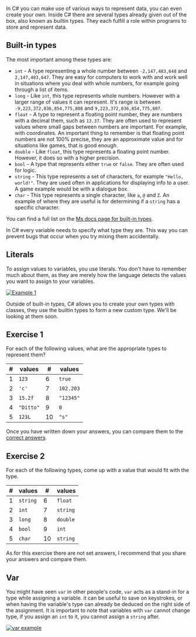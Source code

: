 In C# you can make use of various ways to represent data, you can even create your own. Inside C# there are several types already given out of the box, also known as builtin types. They each fulfill a role within programs to store and represent data.

## Built-in types
The most important among these types are:
* `int` - A type representing a whole number between `-2,147,483,648` and `2,147,483,647`. They are easy for computers to work with and work well in situations where you deal with whole numbers, for example going through a list of items.
* `long` - Like `int`, this type represents whole numbers. However with a larger range of values it can represent. It's range is between `-9,223,372,036,854,775,808` and `9,223,372,036,854,775,807`.
* `float` - A type to represent a floating point number, they are numbers with a decimal them, such as `13.37`. They are often used to represent values where small gaps between numbers are important. For example, with coordinates. An important thing to remember is that floating point numbers are not 100% precise, they are an approximate value and for situations like games, that is good enough.
* `double` - Like `float`, this type represents a floating point number. However, it does so with a higher precision.
* `bool` - A type that represents either `true` or `false`. They are often used for logic.
* `string` - This type represents a set of characters, for example `"Hello, world!"`. They are used often in applications for displaying info to a user. A game example would be with a dialogue box.
* `char` - This type represents a single character, like `a`, `@` and `Z`. An example of where they are useful is for determining if a `string` has a specific character.

You can find a full list on the [Ms docs page for built-in types](https://learn.microsoft.com/en-us/dotnet/csharp/language-reference/builtin-types/built-in-types).

In C# every variable needs to specify what type they are. This way you can prevent bugs that occur when you try mixing them accidentally. 

## Literals

To assign values to variables, you use literals. You don't have to remember much about them, as they are merely how the language detects the values you want to assign to your variables.

[![Example 1]()](https://try.dot.net/?bufferId=cs102S1.cs&fromGist=de48608070e9da1081f7cf5daaa0499e)

Outside of built-in types, C# allows you to create your own types with classes, they use the builtin types to form a new custom type. We'll be looking at them soon.

## Exercise 1
For each of the following values, what are the appropriate types to represent them?

\# | values    | \# | values
-- | --------- | -- | -------------
1  | `123`     | 6  | `true`
2  | `'c'`     | 7  | `102.203`
3  | `15.2f`   | 8  | `"12345"`
4  | `"Ditto"` | 9  | `0`
5  | `123L`    | 10 | `"s"`

Once you have written down your answers, you can compare them to the [correct answers](https://gist.github.com/Pheubel/3841d2c14ecd26535eab624c84b54eb9).

## Exercise 2
For each of the following types, come up with a value that would fit with the type.

\# | values    | \# | values
-- | --------- | -- | -------------
1  | `string`  | 6  | `float`
2  | `int`     | 7  | `string`
3  | `long`    | 8  | `double`
4  | `bool`    | 9  | `int`
5  | `char`    | 10 | `string`

As for this exercise there are not set answers, I recommend that you share your answers and compare them.

## Var
You might have seen `var` in other people's code, `var` acts as a stand-in for a type while assigning a variable. it can be useful to save on keystrokes, or when having the variable's type can already be deduced on the right side of the assignment. It is important to note that variables with `var` cannot change type, if you assign an `int` to it, you cannot assign a `string` after.

[![var example]()](https://try.dot.net/?bufferId=cs102S2.cs&fromGist=09107255c5fa5c26a7675472fbdfdd37)